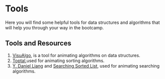 # Tools
Here you will find some helpful tools for data structures and algorithms that will help you through your way in the bootcamp.

## Tools and Resources
1. [VisuAlgo](https://visualgo.net/en), is a tool for animating algorithms on data structures.
2. [Toptal](https://www.toptal.com/developers/sorting-algorithms),used for animating sorting algorithms.
3. [Y. Daniel Liang](https://yongdanielliang.github.io/animation/animation.html) and [Searching Sorted List](https://www.cs.usfca.edu/~galles/visualization/Search.html), used for animating searching algorithms.
 
